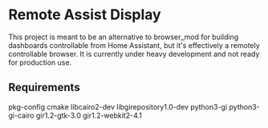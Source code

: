 # Remote Assist Display
This project is meant to be an alternative to browser_mod for building dashboards
controllable from Home Assistant, but it's effectively a remotely controllable browser.
It is currently under heavy development and not ready for production use.

## Requirements
pkg-config 
cmake
libcairo2-dev
libgirepository1.0-dev
python3-gi 
python3-gi-cairo 
gir1.2-gtk-3.0 
gir1.2-webkit2-4.1
